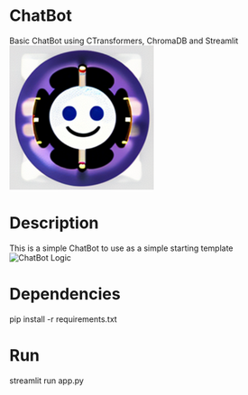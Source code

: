 
# ChatBot
Basic ChatBot using CTransformers, ChromaDB and Streamlit
![ChatBot](./assets/chatbot.png "ChatBot")

# Description
This is a simple ChatBot to use as a simple starting template
![ChatBot Logic](./assets/logic.png "ChatBot Logic")

# Dependencies
pip install -r requirements.txt


# Run
streamlit run app.py















